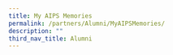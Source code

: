 ```yaml
---
title: My AIPS Memories
permalink: /partners/Alumni/MyAIPSMemories/
description: ""
third_nav_title: Alumni
---
```

